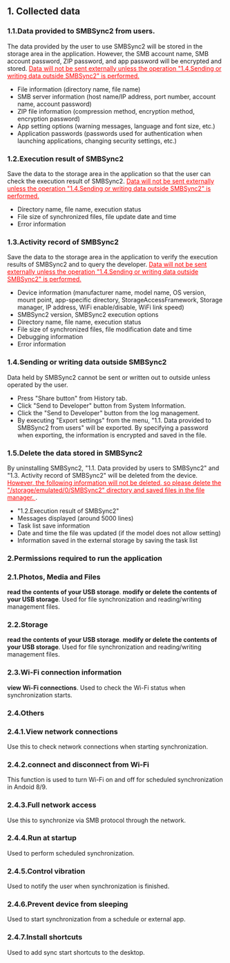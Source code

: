 ## 1. Collected data
### 1.1.Data provided to SMBSync2 from users.

The data provided by the user to use SMBSync2 will be stored in the storage area in the application.
However, the SMB account name, SMB account password, ZIP password, and app password will be encrypted and stored.
<span style="color: red;"><u>Data will not be sent externally unless the operation "1.4.Sending or writing data outside SMBSync2" is performed.</u></span>

- File information (directory name, file name)
- SMB server information (host name/IP address, port number, account name, account password)
- ZIP file information (compression method, encryption method, encryption password)
- App setting options (warning messages, language and font size, etc.)
- Application passwords (passwords used for authentication when launching applications, changing security settings, etc.)

### 1.2.Execution result of SMBSync2

Save the data to the storage area in the application so that the user can check the execution result of SMBSync2.
<span style="color: red;"><u>Data will not be sent externally unless the operation "1.4.Sending or writing data outside SMBSync2" is performed.</u></span>

- Directory name, file name, execution status
- File size of synchronized files, file update date and time
- Error information

### 1.3.Activity record of SMBSync2

Save the data to the storage area in the application to verify the execution results of SMBSync2 and to query the developer.
<span style="color: red;"><u>Data will not be sent externally unless the operation "1.4.Sending or writing data outside SMBSync2" is performed.</u></span>

- Device information (manufacturer name, model name, OS version, mount point, app-specific directory, StorageAccessFramework, Storage manager, IP address, WiFi enable/disable, WiFi link speed)
- SMBSync2 version, SMBSync2 execution options
- Directory name, file name, execution status
- File size of synchronized files, file modification date and time
- Debugging information
- Error information

### 1.4.Sending or writing data outside SMBSync2

Data held by SMBSync2 cannot be sent or written out to outside unless operated by the user.

- Press "Share button" from History tab.
- Click "Send to Developer" button from System Information.
- Click the "Send to Developer" button from the log management.
- By executing "Export settings" from the menu, "1.1. Data provided to SMBSync2 from users" will be exported.
By specifying a password when exporting, the information is encrypted and saved in the file.

### 1.5.Delete the data stored in SMBSync2

By uninstalling SMBSync2, "1.1. Data provided by users to SMBSync2" and "1.3. Activity record of SMBSync2" will be deleted from the device.
<span style="color: red;"><u>However, the following information will not be deleted, so please delete the "/storage/emulated/0/SMBSync2" directory and saved files in the file manager. </u></span>.

- "1.2.Execution result of SMBSync2"
- Messages displayed (around 5000 lines)
- Task list save information
- Date and time the file was updated (if the model does not allow setting)
- Information saved in the external storage by saving the task list

### 2.Permissions required to run the application

### 2.1.Photos, Media and Files
**read the contents of your USB storage**.
**modify or delete the contents of your USB storage**.
Used for file synchronization and reading/writing management files.

### 2.2.Storage
**read the contents of your USB storage**.
**modify or delete the contents of your USB storage**.
Used for file synchronization and reading/writing management files.

### 2.3.Wi-Fi connection information
**view Wi-Fi connections**.
Used to check the Wi-Fi status when synchronization starts.

### 2.4.Others
### 2.4.1.View network connections
Use this to check network connections when starting synchronization.
### 2.4.2.connect and disconnect from Wi-Fi
This function is used to turn Wi-Fi on and off for scheduled synchronization in Andoid 8/9.
### 2.4.3.Full network access
Use this to synchronize via SMB protocol through the network.
### 2.4.4.Run at startup
Used to perform scheduled synchronization.
### 2.4.5.Control vibration
Used to notify the user when synchronization is finished.
### 2.4.6.Prevent device from sleeping
Used to start synchronization from a schedule or external app.
### 2.4.7.Install shortcuts
Used to add sync start shortcuts to the desktop.
